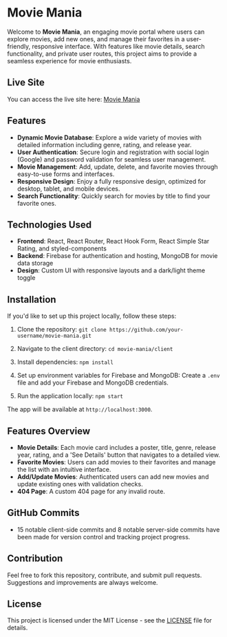 # Movie Mania

Welcome to **Movie Mania**, an engaging movie portal where users can explore movies, add new ones, and manage their favorites in a user-friendly, responsive interface. With features like movie details, search functionality, and private user routes, this project aims to provide a seamless experience for movie enthusiasts.

## Live Site

You can access the live site here: [Movie Mania](https://movie-mania-0.web.app/)

## Features

- **Dynamic Movie Database**: Explore a wide variety of movies with detailed information including genre, rating, and release year.
- **User Authentication**: Secure login and registration with social login (Google) and password validation for seamless user management.
- **Movie Management**: Add, update, delete, and favorite movies through easy-to-use forms and interfaces.
- **Responsive Design**: Enjoy a fully responsive design, optimized for desktop, tablet, and mobile devices.
- **Search Functionality**: Quickly search for movies by title to find your favorite ones.

## Technologies Used

- **Frontend**: React, React Router, React Hook Form, React Simple Star Rating, and styled-components
- **Backend**: Firebase for authentication and hosting, MongoDB for movie data storage
- **Design**: Custom UI with responsive layouts and a dark/light theme toggle

## Installation

If you'd like to set up this project locally, follow these steps:

1. Clone the repository:
   `git clone https://github.com/your-username/movie-mania.git`

2. Navigate to the client directory:
   `cd movie-mania/client`

3. Install dependencies:
   `npm install`

4. Set up environment variables for Firebase and MongoDB:
   Create a `.env` file and add your Firebase and MongoDB credentials.

5. Run the application locally:
   `npm start`

The app will be available at `http://localhost:3000`.

## Features Overview

- **Movie Details**: Each movie card includes a poster, title, genre, release year, rating, and a 'See Details' button that navigates to a detailed view.
- **Favorite Movies**: Users can add movies to their favorites and manage the list with an intuitive interface.
- **Add/Update Movies**: Authenticated users can add new movies and update existing ones with validation checks.
- **404 Page**: A custom 404 page for any invalid route.

## GitHub Commits

- 15 notable client-side commits and 8 notable server-side commits have been made for version control and tracking project progress.

## Contribution

Feel free to fork this repository, contribute, and submit pull requests. Suggestions and improvements are always welcome.

## License

This project is licensed under the MIT License - see the [LICENSE](LICENSE) file for details.

